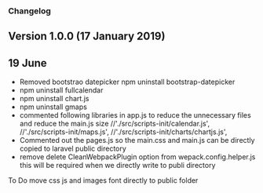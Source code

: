 ### Changelog

## Version 1.0.0 (17 January 2019)

## 19 June 

- Removed bootstrao datepicker npm uninstall bootstrap-datepicker
- npm uninstall fullcalendar
- npm uninstall chart.js
- npm uninstall gmaps
-  commented following libraries in app.js to reduce the unnecessary files and reduce the main.js size
	//'./src/scripts-init/calendar.js',
    //'./src/scripts-init/maps.js',
    //'./src/scripts-init/charts/chartjs.js',
- Commented out the pages.js so the main.css and main.js can be directly copied to laravel public directory 
- remove delete CleanWebpackPlugin option from wepack.config.helper.js this will be required when we directly write to publi directory    

To Do 
move css js and images font directly to public folder
